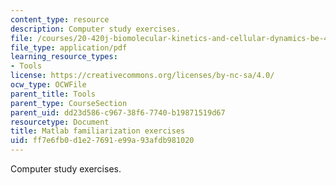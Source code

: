 ```yaml
---
content_type: resource
description: Computer study exercises.
file: /courses/20-420j-biomolecular-kinetics-and-cellular-dynamics-be-420j-fall-2004/ff7e6fb0d1e27691e99a93afdb981020_matlab_exer.pdf
file_type: application/pdf
learning_resource_types:
- Tools
license: https://creativecommons.org/licenses/by-nc-sa/4.0/
ocw_type: OCWFile
parent_title: Tools
parent_type: CourseSection
parent_uid: dd23d586-c967-38f6-7740-b19871519d67
resourcetype: Document
title: Matlab familiarization exercises
uid: ff7e6fb0-d1e2-7691-e99a-93afdb981020
---
```

Computer study exercises.